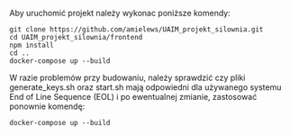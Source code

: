 Aby uruchomić projekt należy wykonac poniższe komendy:
```
git clone https://github.com/amielews/UAIM_projekt_silownia.git
cd UAIM_projekt_silownia/frontend
npm install 
cd ..
docker-compose up --build
```
W razie problemów przy budowaniu, należy sprawdzić czy pliki generate_keys.sh oraz start.sh mają odpowiedni dla używanego systemu End of Line Sequence (EOL) i po ewentualnej zmianie, zastosować ponownie komendę:
```
docker-compose up --build
```
